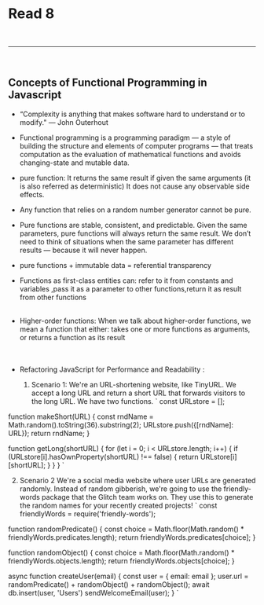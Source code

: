 # Read 8
<br>
<hr>
<br>

## Concepts of Functional Programming in Javascript
* “Complexity is anything that makes software hard to understand or to modify." — John Outerhout
* Functional programming is a programming paradigm — a style of building the structure and elements of computer programs — that treats computation as the evaluation of mathematical functions and avoids changing-state and mutable data.
* pure function: It returns the same result if given the same arguments (it is also referred as deterministic)
It does not cause any observable side effects.
* Any function that relies on a random number generator cannot be pure.
* Pure functions are stable, consistent, and predictable. Given the same parameters, pure functions will always return the same result. We don’t need to think of situations when the same parameter has different results — because it will never happen.
* pure functions + immutable data = referential transparency
* Functions as first-class entities can: refer to it from constants and variables ,pass it as a parameter to other functions,return it as result from other functions
<br><br>

* Higher-order functions:
When we talk about higher-order functions, we mean a function that either:
takes one or more functions as arguments, or
returns a function as its result
<br><br><br>

* Refactoring JavaScript for Performance and Readability :
  1. Scenario 1:
   We're an URL-shortening website, like TinyURL. We accept a long URL and return a short URL that forwards visitors to the long URL. We have two functions.
   `
const URLstore = [];

function makeShort(URL) {
  const rndName = Math.random().toString(36).substring(2);
  URLstore.push({[rndName]: URL});
  return rndName;
}

function getLong(shortURL) {
  for (let i = 0; i < URLstore.length; i++) {
    if (URLstore[i].hasOwnProperty(shortURL) !== false) {
      return URLstore[i][shortURL];
    }
  }
} `

2. Scenario 2
We're a social media website where user URLs are generated randomly. Instead of random gibberish, we're going to use the friendly-words package that the Glitch team works on. They use this to generate the random names for your recently created projects!
`
const friendlyWords = require('friendly-words');

function randomPredicate() {
  const choice = Math.floor(Math.random() * friendlyWords.predicates.length);
  return friendlyWords.predicates[choice];
}

function randomObject() {
  const choice = Math.floor(Math.random() * friendlyWords.objects.length);
  return friendlyWords.objects[choice];
}

async function createUser(email) {
  const user = { email: email };
  user.url = randomPredicate() + randomObject() + randomObject();
  await db.insert(user, 'Users')
  sendWelcomeEmail(user);
} `


